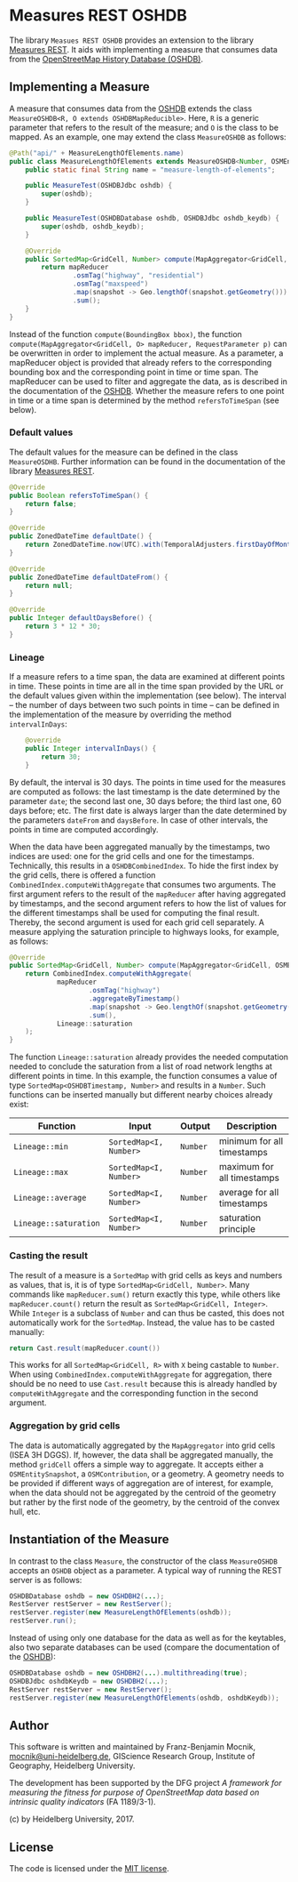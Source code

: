 # Measures REST OSHDB

The library `Measues REST OSHDB` provides an extension to the library [Measures REST](https://github.com/giscience/measures-rest).  It aids with implementing a measure that consumes data from the [OpenStreetMap History Database (OSHDB)](???).

## Implementing a Measure

A measure that consumes data from the [OSHDB](???) extends the class `MeasureOSHDB<R, O extends OSHDBMapReducible>`.  Here, `R` is a generic parameter that refers to the result of the measure; and `O` is the class to be mapped.  As an example, one may extend the class `MeasureOSHDB` as follows:

```java
@Path("api/" + MeasureLengthOfElements.name)
public class MeasureLengthOfElements extends MeasureOSHDB<Number, OSMEntitySnapshot> {
    public static final String name = "measure-length-of-elements";

    public MeasureTest(OSHDBJdbc oshdb) {
        super(oshdb);
    }

    public MeasureTest(OSHDBDatabase oshdb, OSHDBJdbc oshdb_keydb) {
        super(oshdb, oshdb_keydb);
    }

    @Override
    public SortedMap<GridCell, Number> compute(MapAggregator<GridCell, OSMEntitySnapshot> mapReducer, RequestParameter p) throws Exception {
        return mapReducer
                .osmTag("highway", "residential")
                .osmTag("maxspeed")
                .map(snapshot -> Geo.lengthOf(snapshot.getGeometry()))
                .sum();
    }
}
```

Instead of the function `compute(BoundingBox bbox)`, the function `compute(MapAggregator<GridCell, O> mapReducer, RequestParameter p)` can be overwritten in order to implement the actual measure.  As a parameter, a mapReducer object is provided that already refers to the corresponding bounding box and the corresponding point in time or time span.  The mapReducer can be used to filter and aggregate the data, as is described in the documentation of the [OSHDB](???).  Whether the measure refers to one point in time or a time span is determined by the method `refersToTimeSpan` (see below).

### Default values

The default values for the measure can be defined in the class `MeasureOSDHB`.  Further information can be found in the documentation of the library [Measures REST](https://github.com/giscience/measures-rest).

```java
@Override
public Boolean refersToTimeSpan() {
    return false;
}

@Override
public ZonedDateTime defaultDate() {
    return ZonedDateTime.now(UTC).with(TemporalAdjusters.firstDayOfMonth()).truncatedTo(DAYS);
}

@Override
public ZonedDateTime defaultDateFrom() {
    return null;
}

@Override
public Integer defaultDaysBefore() {
    return 3 * 12 * 30;
}
```

### Lineage

If a measure refers to a time span, the data are examined at different points in time.  These points in time are all in the time span provided by the URL or the default values given within the implementation (see below).  The interval – the number of days between two such points in time – can be defined in the implementation of the measure by overriding the method `intervalInDays`:

```java
    @override
    public Integer intervalInDays() {
        return 30;
    }
```

By default, the interval is 30 days.  The points in time used for the measures are computed as follows: the last timestamp is the date determined by the parameter `date`; the second last one, 30 days before; the third last one, 60 days before; etc.  The first date is always larger than the date determined by the parameters `dateFrom` and `daysBefore`.  In case of other intervals, the points in time are computed accordingly.

When the data have been aggregated manually by the timestamps, two indices are used: one for the grid cells and one for the timestamps.  Technically, this results in a `OSHDBCombinedIndex`.  To hide the first index by the grid cells, there is offered a function `CombinedIndex.computeWithAggregate` that consumes two arguments.  The first argument refers to the result of the `mapReducer` after having aggregated by timestamps, and the second argument refers to how the list of values for the different timestamps shall be used for computing the final result.  Thereby, the second argument is used for each grid cell separately.  A measure applying the saturation principle to highways looks, for example, as follows:

```java
@Override
public SortedMap<GridCell, Number> compute(MapAggregator<GridCell, OSMEntitySnapshot> mapReducer, RequestParameter p) throws Exception {
    return CombinedIndex.computeWithAggregate(
            mapReducer
                    .osmTag("highway")
                    .aggregateByTimestamp()
                    .map(snapshot -> Geo.lengthOf(snapshot.getGeometry()))
                    .sum(),
            Lineage::saturation
    );
}
```

The function `Lineage::saturation` already provides the needed computation needed to conclude the saturation from a list of road network lengths at different points in time.  In this example, the function consumes a value of type `SortedMap<OSHDBTimestamp, Number>` and results in a `Number`.  Such functions can be inserted manually but different nearby choices already exist:

| Function | Input | Output| Description |
| ------ | ---- | ------- | ----------- |
| `Lineage::min` | `SortedMap<I, Number>` | `Number` | minimum for all timestamps |
| `Lineage::max` | `SortedMap<I, Number>` | `Number` | maximum for all timestamps |
| `Lineage::average` | `SortedMap<I, Number>` | `Number` | average for all timestamps |
| `Lineage::saturation` | `SortedMap<I, Number>` | `Number` | saturation principle |

### Casting the result

The result of a measure is a `SortedMap` with grid cells as keys and numbers as values, that is, it is of type `SortedMap<GridCell, Number>`.  Many commands like `mapReducer.sum()` return exactly this type, while others like `mapReducer.count()` return the result as `SortedMap<GridCell, Integer>`.  While `Integer` is a subclass of `Number` and can thus be casted, this does not automatically work for the `SortedMap`.  Instead, the value has to be casted manually:

```java
return Cast.result(mapReducer.count())
```

This works for all `SortedMap<GridCell, R>` with `X` being castable to `Number`.  When using `CombinedIndex.computeWithAggregate` for aggregation, there should be no need to use `Cast.result` because this is already handled by `computeWithAggregate` and the corresponding function in the second argument.

### Aggregation by grid cells

The data is automatically aggregated by the `MapAggregator` into grid cells (ISEA 3H DGGS).  If, however, the data shall be aggregated manually, the method `gridCell` offers a simple way to aggregate.  It accepts either a `OSMEntitySnapshot`, a `OSMContribution`, or a geometry.  A geometry needs to be provided if different ways of aggregation are of interest, for example, when the data should not be aggregated by the centroid of the geometry but rather by the first node of the geometry, by the centroid of the convex hull, etc.

## Instantiation of the Measure

In contrast to the class `Measure`, the constructor of the class `MeasureOSHDB` accepts an `OSHDB` object as a parameter.  A typical way of running the REST server is as follows:

```java
OSHDBDatabase oshdb = new OSHDBH2(...);
RestServer restServer = new RestServer();
restServer.register(new MeasureLengthOfElements(oshdb));
restServer.run();
```

Instead of using only one database for the data as well as for the keytables, also two separate databases can be used (compare the documentation of the [OSHDB](???)):

```java
OSHDBDatabase oshdb = new OSHDBH2(...).multithreading(true);
OSHDBJdbc oshdbKeydb = new OSHDBH2(...);
RestServer restServer = new RestServer();
restServer.register(new MeasureLengthOfElements(oshdb, oshdbKeydb));
```

## Author

This software is written and maintained by Franz-Benjamin Mocnik, <mocnik@uni-heidelberg.de>, GIScience Research Group, Institute of Geography, Heidelberg University.

The development has been supported by the DFG project *A framework for measuring the fitness for purpose of OpenStreetMap data based on intrinsic quality indicators* (FA 1189/3-1).

(c) by Heidelberg University, 2017.

## License

The code is licensed under the [MIT license](https://github.com/giscience/measures-rest-oshdb/blob/master/LICENSE).
